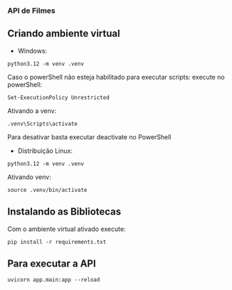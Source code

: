 ### API de Filmes

## Criando ambiente virtual

- Windows:
```
python3.12 -m venv .venv
```

Caso o powerShell não esteja habilitado para executar scripts:
execute no powerShell:
```
Set-ExecutionPolicy Unrestricted
```
Ativando a venv:
```
.venv\Scripts\activate
```

Para desativar basta executar deactivate no PowerShell

- Distribuição Linux:
```
python3.12 -m venv .venv
```

Ativando venv:
```
source .venv/bin/activate
```

## Instalando as Bibliotecas

Com o ambiente virtual ativado execute:

```
pip install -r requirements.txt
```

## Para executar a API
```
uvicorn app.main:app --reload
```
